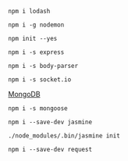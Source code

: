 ```
npm i lodash
```

```
npm i -g nodemon
```

```
npm init --yes
```

```
npm i -s express
```

```
npm i -s body-parser
```

```
npm i -s socket.io
```

[MongoDB](https://account.mongodb.com/account/login)

```
npm i -s mongoose
```

```
npm i --save-dev jasmine
```

```
./node_modules/.bin/jasmine init
```

```
npm i --save-dev request
```